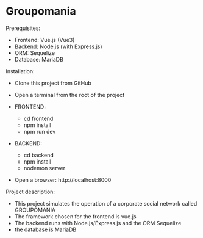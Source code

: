 # Groupomania

Prerequisites:

- Frontend: Vue.js (Vue3)
- Backend: Node.js (with Express.js)
- ORM: Sequelize
- Database: MariaDB

Installation:

- Clone this project from GitHub

- Open a terminal from the root of the project

- FRONTEND:

  - cd frontend
  - npm install
  - npm run dev

- BACKEND:

  - cd backend
  - npm install
  - nodemon server

- Open a browser: http://localhost:8000

Project description:

- This project simulates the operation of a corporate social network called GROUPOMANIA
- The framework chosen for the frontend is vue.js
- The backend runs with Node.js/Express.js and the ORM Sequelize
- the database is MariaDB
